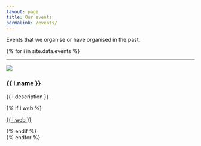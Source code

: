 ```yaml
---
layout: page
title: Our events
permalink: /events/
---
```


Events that we organise or have organised in the past.

{% for i in site.data.events %}
<hr>
<div class="row">
  <div class="col-md-3">
    <img class="image img-responsive" src="{{ "/img/events/" | append: i.image | prepend: site.baseurl }}"/>
  </div>
  <div class="col-md-9">
     <h3>{{ i.name }}</h3>
     <p>{{ i.description }}</p>
     {% if i.web %}
        <p><i class="fa fa-external-link"></i> <a href="{{ i.web }}">{{ i.web }}</a></p>
     {% endif %}
  </div>
</div>
{% endfor %}



